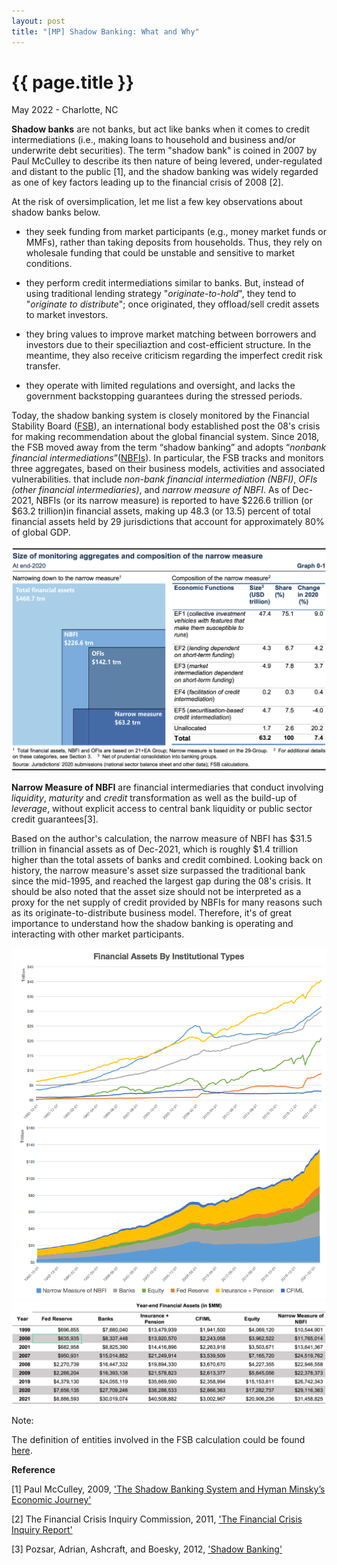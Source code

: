 ```yaml
---
layout: post
title: "[MP] Shadow Banking: What and Why"
---
```


{{ page.title }}
================

<p class="meta">May 2022 - Charlotte, NC</p>

**Shadow banks** are not banks, but act like banks when it comes to credit intermediations (i.e., making loans to household and business and/or underwrite debt securities). The term "shadow bank" is coined in 2007 by Paul McCulley to describe its then nature of being levered, under-regulated and distant to the public [1], and the shadow banking was widely regarded as one of key factors leading up to the financial crisis of 2008 [2].

At the risk of oversimplication, let me list a few key observations about shadow banks below.

* they seek funding from market participants (e.g., money market funds or MMFs), rather than taking deposits from households. Thus, they rely on wholesale funding that could be unstable and sensitive to market conditions.  

* they perform credit intermediations similar to banks. But, instead of using traditional lending strategy "*originate-to-hold*", they tend to "*originate to distribute*"; once originated, they offload/sell credit assets to market investors.

* they bring values to improve market matching between borrowers and investors due to their speciliaztion and cost-efficient structure. In the meantime, they also receive criticism regarding the imperfect credit risk transfer.

* they operate with limited regulations and oversight, and lacks the government backstopping guarantees during the stressed periods.

Today, the shadow banking system is closely monitored by the Financial Stability Board ([FSB](https://www.fsb.org/)), an international body established post the 08's crisis for making recommendation about the global financial system. Since 2018, the FSB moved away from the term “shadow banking” and adopts “*nonbank financial intermediations*”([NBFIs](https://en.wikipedia.org/wiki/Non-bank_financial_institution)). In particular, the FSB tracks and monitors three aggregates, based on their business models, activities and associated vulnerabilities. that include *non-bank financial intermediation (NBFI)*, *OFIs (other financial intermediaries)*, and *narrow measure of NBFI*. As of Dec-2021, NBFIs (or its narrow measure) is reported to have $226.6 trillion (or $63.2 trillion)in financial assets, making up 48.3 (or 13.5) percent of total financial assets held by 29 jurisdictions that account for approximately 80% of global GDP.   

<a href="https://www.fsb.org/2021/12/global-monitoring-report-on-non-bank-financial-intermediation-2021/">
  <img src="/images/posts_2022-05-01/NBFIs_FSB.png">
</a>



**Narrow Measure of NBFI** are financial intermediaries that conduct involving *liquidity*, *maturity* and *credit* transformation as well as the build-up of *leverage*, without explicit access to central bank liquidity or public sector credit guarantees[3].

Based on the author's calculation, the narrow measure of NBFI has $31.5 trillion in financial assets as of Dec-2021, which is roughly $1.4 trillion higher than the total assets of banks and credit combined. Looking back on history, the narrow measure's asset size surpassed the traditional bank since the mid-1995, and reached the largest gap during the 08's crisis. It should be also noted that the asset size should not be interpreted as a proxy for the net supply of credit provided by NBFIs for many reasons such as its originate-to-distribute business model. Therefore, it's of great importance to understand how the shadow banking is operating and interacting with other market participants.

<a>
  <img src="/images/posts_2022-05-01/narrow_measure_fed.png">
</a>

<a>
  <img src="/images/posts_2022-05-01/narrow_measure_fed_numbers.png">
</a>




Note:

The definition of entities involved in the FSB calculation could be found [here](https://www.oecd.org/statistics/data-collection/Guidelines-on-Non-Bank-Financial-Intermediation.pdf).

**Reference**

[1] Paul McCulley, 2009, ['The Shadow Banking System and Hyman Minsky’s Economic Journey'](https://www.pimco.com/en-us/insights/economic-and-market-commentary/global-central-bank-focus/the-shadow-banking-system-and-hyman-minskys-economic-journey/)

[2] The Financial Crisis Inquiry Commission, 2011, ['The Financial Crisis Inquiry Report'](https://www.govinfo.gov/content/pkg/GPO-FCIC/pdf/GPO-FCIC.pdf)

[3] Pozsar, Adrian, Ashcraft, and Boesky, 2012, ['Shadow Banking'](https://www.newyorkfed.org/medialibrary/media/research/staff_reports/sr458.pdf)
